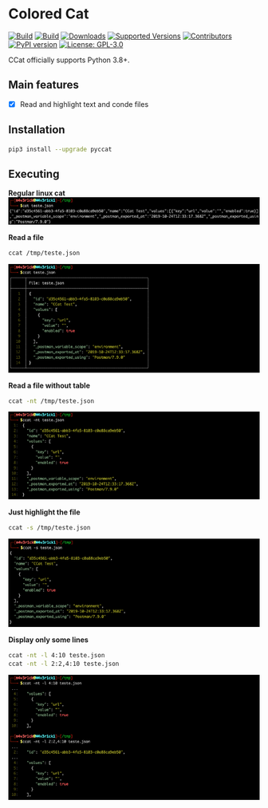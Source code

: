 # Colored Cat

[![Build](https://github.com/helviojunior/pyccat/actions/workflows/build_and_publish.yml/badge.svg)](https://github.com/helviojunior/pyccat/actions/workflows/build_and_publish.yml)
[![Build](https://github.com/helviojunior/pyccat/actions/workflows/build_and_test.yml/badge.svg)](https://github.com/helviojunior/pyccat/actions/workflows/build_and_test.yml)
[![Downloads](https://pepy.tech/badge/pyccat/month)](https://pepy.tech/project/pyccat)
[![Supported Versions](https://img.shields.io/pypi/pyversions/pyccat.svg)](https://pypi.org/project/pyccat)
[![Contributors](https://img.shields.io/github/contributors/helviojunior/pyccat.svg)](https://github.com/helviojunior/pyccat/graphs/contributors)
[![PyPI version](https://img.shields.io/pypi/v/pyccat.svg)](https://pypi.org/project/pyccat/)
[![License: GPL-3.0](https://img.shields.io/pypi/l/pyccat.svg)](https://github.com/helviojunior/pyccat/blob/main/LICENSE)

CCat officially supports Python 3.8+.

## Main features

* [x] Read and highlight text and conde files

## Installation

```bash
pip3 install --upgrade pyccat
```

## Executing

**Regular linux cat**
![cat](images/regular_cat.jpg)

**Read a file**
```bash
ccat /tmp/teste.json
```

![Sample 001](images/sample_001.jpg)

**Read a file without table**
```bash
ccat -nt /tmp/teste.json
```

![Sample 002](images/sample_002.jpg)

**Just highlight the file**
```bash
ccat -s /tmp/teste.json
```

![Sample 003](images/sample_003.jpg)

**Display only some lines**
```bash
ccat -nt -l 4:10 teste.json
ccat -nt -l 2:2,4:10 teste.json
```

![Sample 004](images/sample_004.jpg)
